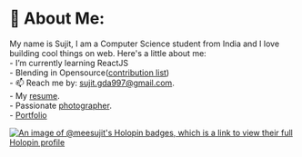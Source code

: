 # 💫 About Me:
My name is Sujit, I am a Computer Science student from India and I love building cool things on web. Here's a little about me:<br>- I’m currently learning ReactJS<br>- Blending in Opensource([contribution list](./cbn-list.md))<br>- 📫 Reach me by: [sujit.gda997@gmail.com](mailto:sujit.gda997@gmail.com).<br> - My [resume](https://drive.google.com/file/d/1TpC2B7mlgiFuwKJZfkVHtM7VWSBCvbxH/view?usp=sharing).<br>- Passionate [photographer](https://unsplash.com/@mr__nobody).<br>- [Portfolio](https://sujitgouda.me)

[![An image of @meesujit's Holopin badges, which is a link to view their full Holopin profile](https://holopin.me/meesujit)](https://holopin.io/@meesujit)


<!-- Proudly created with GPRM ( https://gprm.itsvg.in ) -->
